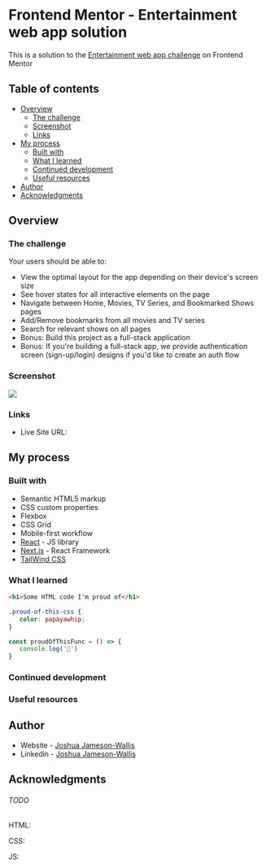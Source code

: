 # Frontend Mentor - Entertainment web app solution

This is a solution to the [Entertainment web app challenge](https://www.frontendmentor.io/challenges/entertainment-web-app-J-UhgAW1X) on Frontend Mentor

## Table of contents

-  [Overview](#overview)
   -  [The challenge](#the-challenge)
   -  [Screenshot](#screenshot)
   -  [Links](#links)
-  [My process](#my-process)
   -  [Built with](#built-with)
   -  [What I learned](#what-i-learned)
   -  [Continued development](#continued-development)
   -  [Useful resources](#useful-resources)
-  [Author](#author)
-  [Acknowledgments](#acknowledgments)

## Overview

### The challenge

Your users should be able to:

-  View the optimal layout for the app depending on their device's screen size
-  See hover states for all interactive elements on the page
-  Navigate between Home, Movies, TV Series, and Bookmarked Shows pages
-  Add/Remove bookmarks from all movies and TV series
-  Search for relevant shows on all pages
-  Bonus: Build this project as a full-stack application
-  Bonus: If you're building a full-stack app, we provide authentication screen (sign-up/login) designs if you'd like to create an auth flow

### Screenshot

![](./screenshot.png)

### Links

-  Live Site URL:

## My process

### Built with

-  Semantic HTML5 markup
-  CSS custom properties
-  Flexbox
-  CSS Grid
-  Mobile-first workflow
-  [React](https://reactjs.org/) - JS library
-  [Next.js](https://nextjs.org/) - React Framework
-  [TailWind CSS](https://tailwindcss.com/)

### What I learned

```html
<h1>Some HTML code I'm proud of</h1>
```

```css
.proud-of-this-css {
   color: papayawhip;
}
```

```js
const proudOfThisFunc = () => {
   console.log('🎉')
}
```

### Continued development

### Useful resources

## Author

-  Website - [Joshua Jameson-Wallis](https://joshuajamesonwallis.com)
-  Linkedin - [Joshua Jameson-Wallis](https://www.linkedin.com/in/joshua-jameson-wallis/)

## Acknowledgments

###### TODO

HTML:

CSS:

JS:
